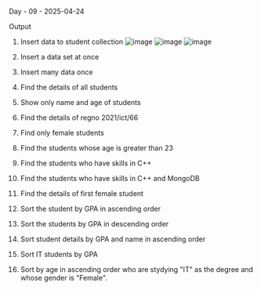 Day - 09 - 2025-04-24

Output 
01. Insert data to student collection
![image](https://github.com/user-attachments/assets/8a69d2b5-2cee-4b72-89a7-d9ecdc9a86c3)
![image](https://github.com/user-attachments/assets/95222694-bde8-4a46-aeaa-a71f568381b7)
![image](https://github.com/user-attachments/assets/77966bbf-4b09-4e42-9a8b-f3c03786ecd8)


02. Insert a data set at once


03. Insert many data once


04. Find the details of all students


05. Show only name and age of students


06. Find the details of regno 2021/ict/66


07. Find only female students


08. Find the students whose age is greater than 23


09. Find the students who have skills in C++


10. Find the students who have skills in C++ and MongoDB


11. Find the details of first female student


12. Sort the student by GPA in ascending order


13. Sort the students by GPA in descending order


14. Sort student details by GPA and name in ascending order


15. Sort IT students by GPA


16. Sort by age in ascending order who are stydying "IT" as the degree and whose gender is "Female".
